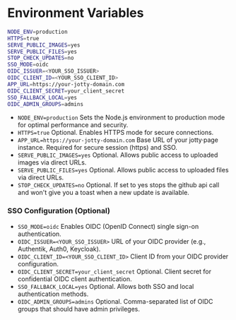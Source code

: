 # Environment Variables

```bash
NODE_ENV=production
HTTPS=true
SERVE_PUBLIC_IMAGES=yes
SERVE_PUBLIC_FILES=yes
STOP_CHECK_UPDATES=no
SSO_MODE=oidc
OIDC_ISSUER=<YOUR_SSO_ISSUER>
OIDC_CLIENT_ID=<YOUR_SSO_CLIENT_ID>
APP_URL=https://your-jotty-domain.com
OIDC_CLIENT_SECRET=your_client_secret
SSO_FALLBACK_LOCAL=yes
OIDC_ADMIN_GROUPS=admins
```

- `NODE_ENV=production` Sets the Node.js environment to production mode for optimal performance and security.
- `HTTPS=true` Optional. Enables HTTPS mode for secure connections.
- `APP_URL=https://your-jotty-domain.com` Base URL of your jotty·page instance. Required for secure session (https) and SSO.
- `SERVE_PUBLIC_IMAGES=yes` Optional. Allows public access to uploaded images via direct URLs.
- `SERVE_PUBLIC_FILES=yes` Optional. Allows public access to uploaded files via direct URLs.
- `STOP_CHECK_UPDATES=no` Optional. If set to yes stops the github api call and won't give you a toast when a new update is available.

### SSO Configuration (Optional)

- `SSO_MODE=oidc` Enables OIDC (OpenID Connect) single sign-on authentication.
- `OIDC_ISSUER=<YOUR_SSO_ISSUER>` URL of your OIDC provider (e.g., Authentik, Auth0, Keycloak).
- `OIDC_CLIENT_ID=<YOUR_SSO_CLIENT_ID>` Client ID from your OIDC provider configuration.
- `OIDC_CLIENT_SECRET=your_client_secret` Optional. Client secret for confidential OIDC client authentication.
- `SSO_FALLBACK_LOCAL=yes` Optional. Allows both SSO and local authentication methods.
- `OIDC_ADMIN_GROUPS=admins` Optional. Comma-separated list of OIDC groups that should have admin privileges.
